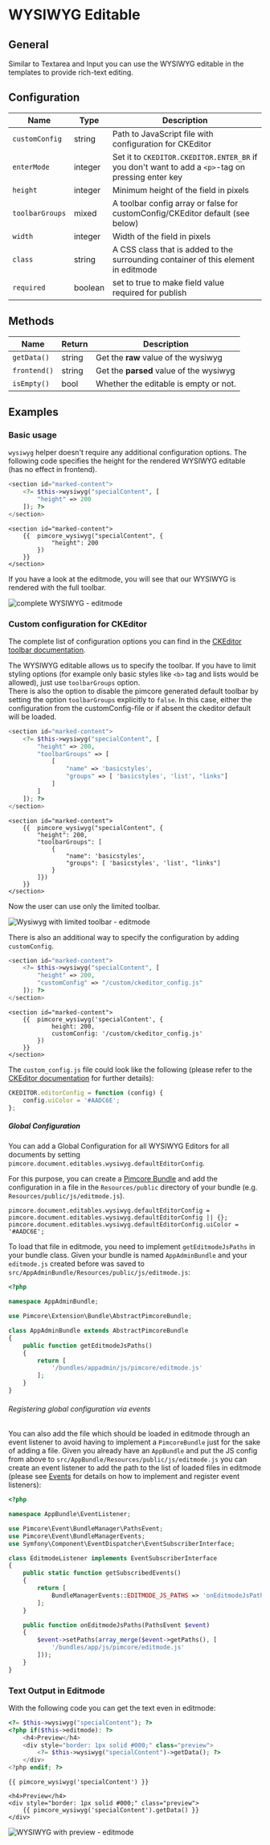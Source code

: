 # WYSIWYG Editable

## General

Similar to Textarea and Input you can use the WYSIWYG editable in the templates to provide rich-text editing.
 
## Configuration

| Name            | Type    | Description                                                                        |
|-----------------|---------|------------------------------------------------------------------------------------|
| `customConfig`  | string  | Path to JavaScript file with configuration for CKEditor                            |
| `enterMode`     | integer | Set it to `CKEDITOR.CKEDITOR.ENTER_BR` if you don't want to add a `<p>`-tag on pressing enter key  |
| `height`        | integer | Minimum height of the field in pixels                                              |
| `toolbarGroups` | mixed   | A toolbar config array or false for customConfig/CKEditor default (see below)                                                 |
| `width`         | integer | Width of the field in pixels                                                       |
| `class`         | string  | A CSS class that is added to the surrounding container of this element in editmode |
| `required`      | boolean | set to true to make field value required for publish                               |

## Methods

| Name        | Return | Description                           |
|-------------|--------|---------------------------------------|
| `getData()` | string  | Get the __raw__ value of the wysiwyg          |
| `frontend()` | string  | Get the __parsed__ value of the wysiwyg           |
| `isEmpty()` | bool   | Whether the editable is empty or not. |

## Examples

### Basic usage

`wysiwyg` helper doesn't require any additional configuration options.
The following code specifies the height for the rendered WYSIWYG editable (has no effect in frontend).

<div class="code-section">

```php
<section id="marked-content">
    <?= $this->wysiwyg("specialContent", [
        "height" => 200
    ]); ?>
</section>
```

```twig
<section id="marked-content">
    {{  pimcore_wysiwyg("specialContent", {
            "height": 200
        }) 
    }}
</section>
```

</div>

If you have a look at the editmode, you will see that our WYSIWYG is rendered with the full toolbar.

![complete WYSIWYG - editmode](../../img/editables_wysiwyg_basic_editmode.png)


### Custom configuration for CKEditor

The complete list of configuration options you can find in the [CKEditor toolbar documentation](http://docs.ckeditor.com/#!/guide/dev_toolbar).

The WYSIWYG editable allows us to specify the toolbar. 
If you have to limit styling options (for example only basic styles like `<b>` tag and lists would be allowed), just use `toolbarGroups` option.  
There is also the option to disable the pimcore generated default toolbar by setting the option `toolbarGroups` explicitly to `false`. In this case,
either the configuration from the customConfig-file or if absent the ckeditor default will be loaded.

<div class="code-section">

```php
<section id="marked-content">
    <?= $this->wysiwyg("specialContent", [
        "height" => 200,
        "toolbarGroups" => [
            [
                "name" => 'basicstyles',
                "groups" => [ 'basicstyles', 'list', "links"]
            ]
        ]
    ]); ?>
</section>
```

```twig
<section id="marked-content">
    {{  pimcore_wysiwyg("specialContent", {
        "height": 200,
        "toolbarGroups": [
            {
                "name": 'basicstyles',
                "groups": [ 'basicstyles', 'list', "links"]
            }
        ]}) 
    }}
</section>
```

</div>

Now the user can use only the limited toolbar.

![Wysiwyg with limited toolbar - editmode](../../img/editables_wysiwyg_toolbar_editmode.png)


There is also an additional way to specify the configuration by adding `customConfig`. 

<div class="code-section">

```php
<section id="marked-content">
    <?= $this->wysiwyg("specialContent", [
        "height" => 200,
        "customConfig" => "/custom/ckeditor_config.js"
    ]); ?>
</section>
```

```twig
<section id="marked-content">
    {{  pimcore_wysiwyg('specialContent', {
            height: 200,
            customConfig: '/custom/ckeditor_config.js'
        })
    }}
</section>
```

</div>

The `custom_config.js` file could look like the following (please refer to the [CKEditor documentation](https://docs.ckeditor.com/ckeditor4/docs/#!/guide/dev_configuration-section-using-a-custom-configuration-file) for further details):

```js
CKEDITOR.editorConfig = function (config) {
    config.uiColor = '#AADC6E';
};
```

##### Global Configuration

You can add a Global Configuration for all WYSIWYG Editors for all documents by setting `pimcore.document.editables.wysiwyg.defaultEditorConfig`.

For this purpose, you can create a [Pimcore Bundle](../../20_Extending_Pimcore/13_Bundle_Developers_Guide) and add the
configuration in a file in the `Resources/public` directory  of your bundle (e.g. `Resources/public/js/editmode.js`).

```
pimcore.document.editables.wysiwyg.defaultEditorConfig = pimcore.document.editables.wysiwyg.defaultEditorConfig || {};
pimcore.document.editables.wysiwyg.defaultEditorConfig.uiColor = '#AADC6E';
```

To load that file in editmode, you need to implement `getEditmodeJsPaths` in your bundle class. Given your bundle is named
`AppAdminBundle` and your `editmode.js` created before was saved to `src/AppAdminBundle/Resources/public/js/editmode.js`:
 
```php
<?php

namespace AppAdminBundle;

use Pimcore\Extension\Bundle\AbstractPimcoreBundle;

class AppAdminBundle extends AbstractPimcoreBundle
{
    public function getEditmodeJsPaths()
    {
        return [
            '/bundles/appadmin/js/pimcore/editmode.js'
        ];
    }
}
```


###### Registering global configuration via events

You can also add the file which should be loaded in editmode through an event listener to avoid having to implement a 
`PimcoreBundle` just for the sake of adding a file. Given you already have an `AppBundle` and put the JS config from above
to `src/AppBundle/Resources/public/js/editmode.js` you can create an event listener to add the path to the list of loaded
files in editmode (please see [Events](../../20_Extending_Pimcore/11_Event_API_and_Event_Manager.md) for details on how
to implement and register event listeners):

```php
<?php

namespace AppBundle\EventListener;

use Pimcore\Event\BundleManager\PathsEvent;
use Pimcore\Event\BundleManagerEvents;
use Symfony\Component\EventDispatcher\EventSubscriberInterface;

class EditmodeListener implements EventSubscriberInterface
{
    public static function getSubscribedEvents()
    {
        return [
            BundleManagerEvents::EDITMODE_JS_PATHS => 'onEditmodeJsPaths'
        ];
    }

    public function onEditmodeJsPaths(PathsEvent $event)
    {
        $event->setPaths(array_merge($event->getPaths(), [
            '/bundles/app/js/pimcore/editmode.js'
        ]));
    }
}
```


### Text Output in Editmode

With the following code you can get the text even in editmode:

<div class="code-section">

```php
<?= $this->wysiwyg("specialContent"); ?>
<?php if($this->editmode): ?>
    <h4>Preview</h4>
    <div style="border: 1px solid #000;" class="preview">
        <?= $this->wysiwyg("specialContent")->getData(); ?>
    </div>
<?php endif; ?>
```

```twig
{{ pimcore_wysiwyg('specialContent') }}

<h4>Preview</h4>
<div style="border: 1px solid #000;" class="preview">
    {{ pimcore_wysiwyg('specialContent').getData() }}
</div>
```

</div>

![WYSIWYG with preview - editmode](../../img/editables_wysiwyg_with_preview_editmode.png)
